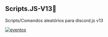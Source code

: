 ## Scripts.JS-V13:monocle_face:

Scripts/Comandos aleatórios para discord.js v13

[![eventos](https://github-readme-stats.vercel.app/api/pin/?username=iuricode&repo=readme-template)](https://github.com/Im-Danel/Scripts.JS-V13/tree/Eventos)
